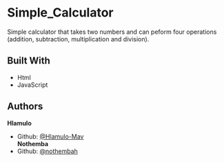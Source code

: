 # Simple_Calculator

Simple calculator that takes two numbers and can peform four operations (addition, subtraction, multiplication and division).

## Built With
- Html
- JavaScript

## Authors
**Hlamulo**
- Github: [@Hlamulo-Mav](https://github.com/Hlamulo-Mav)  
**Nothemba**
- Github: [@nothembah](https://github.com/nothembah)